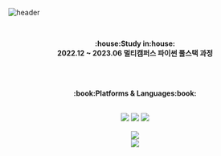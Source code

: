 ![header](https://capsule-render.vercel.app/api?type=wave&color=auto&height=300&section=header&text=Let's%20Go&fontSize=90)

<br>

<p align="center">
   <Strong>:house:Study in:house:</Strong><br><Strong>2022.12 ~ 2023.06 멀티캠퍼스 파이썬 풀스택 과정</Strong><br> </p>



<br><br>
</p>

<p align="center">
    <Strong>:book:Platforms & Languages:book:</Strong><br>
    
</p>

<br>

<div align="center">
  	<img src="https://img.shields.io/badge/MySQL-4479A1?style=flat&logo=MySQL&logoColor=white" />
  	<img src="https://img.shields.io/badge/Django-092E20?style=flat&logo=Django&logoColor=white" />
	<img src="https://img.shields.io/badge/Spring-6DB33F?style=flat&logo=Spring&logoColor=white" />
</div>

<br>

<div align="center">
<a href="https://github.com/illson97">
    <img align="center" src="https://github-readme-stats.vercel.app/api/top-langs/?username=illson97&layout=compact&show_icons=false&show_owner=illson97&hide_title=false&theme=vue&hide=false" style= width: 36px/>
  </a>
<br>
<img src="https://github-readme-stats.vercel.app/api?username=illson97&show_icons=true">

<br>
</div>

